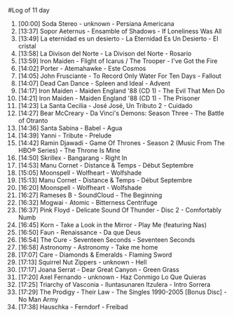 #Log of 11 day

1. [00:00] Soda Stereo - unknown - Persiana Americana
1. [13:37] Sopor Aeternus - Ensamble of Shadows - If Loneliness Was All
1. [13:49] La eternidad es un desierto - La Eternidad Es Un Desierto - El cristal
1. [13:58] La Divison del Norte - La Divison del Norte - Rosario
1. [13:59] Iron Maiden - Flight of Icarus / The Trooper - I've Got the Fire
1. [14:02] Porter - Atemahawke - Este Cosmos
1. [14:05] John Frusciante - To Record Only Water For Ten Days - Fallout
1. [14:07] Dead Can Dance - Spleen and Ideal - Advent
1. [14:17] Iron Maiden - Maiden England '88 (CD 1) - The Evil That Men Do
1. [14:21] Iron Maiden - Maiden England '88 (CD 1) - The Prisoner
1. [14:23] La Santa Cecilia - José José, Un Tributo 2 - Cuidado
1. [14:27] Bear McCreary - Da Vinci's Demons: Season Three - The Battle of Otranto
1. [14:36] Santa Sabina - Babel - Agua
1. [14:39] Yanni - Tribute - Prelude
1. [14:42] Ramin Djawadi - Game Of Thrones - Season 2 (Music From The HBO® Series) - The Throne Is Mine
1. [14:50] Skrillex - Bangarang - Right In
1. [14:53] Manu Cornet - Distance & Temps - Début Septembre
1. [15:05] Moonspell - Wolfheart - Wolfshade
1. [15:13] Manu Cornet - Distance & Temps - Début Septembre
1. [16:20] Moonspell - Wolfheart - Wolfshade
1. [16:27] Rameses B - SoundCloud - The Beginning
1. [16:32] Mogwai - Atomic - Bitterness Centrifuge
1. [16:37] Pink Floyd - Delicate Sound Of Thunder - Disc 2 - Comfortably Numb
1. [16:45] Korn - Take a Look in the Mirror - Play Me (featuring Nas)
1. [16:50] Faun - Renaissance - Da que Deus
1. [16:54] The Cure - Seventeen Seconds - Seventeen Seconds
1. [16:58] Astronomy - Astronomy - Take me home
1. [17:07] Care - Diamonds & Emeralds - Flaming Sword
1. [17:13] Squirrel Nut  Zippers - unknown - Hell
1. [17:17] Joana Serrat - Dear Great Canyon - Green Grass
1. [17:20] Axel Fernando - unknown - Haz Conmigo Lo Que Quieras
1. [17:25] Triarchy of Vasconia - Iluntasunaren Itzulera - Intro Sorrera
1. [17:29] The Prodigy - Their Law - The Singles 1990-2005 [Bonus Disc] - No Man Army
1. [17:38] Hauschka - Ferndorf - Freibad
